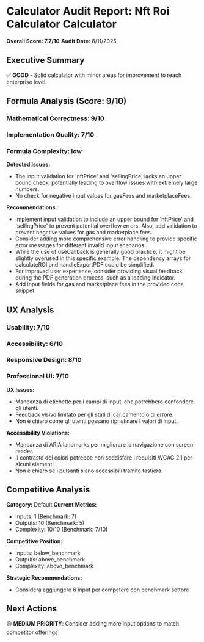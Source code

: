 # Calculator Audit Report: Nft Roi Calculator Calculator

**Overall Score: 7.7/10**
**Audit Date:** 8/11/2025

## Executive Summary

✅ **GOOD** - Solid calculator with minor areas for improvement to reach enterprise level.

## Formula Analysis (Score: 9/10)

### Mathematical Correctness: 9/10
### Implementation Quality: 7/10
### Formula Complexity: low

**Detected Issues:**
- The input validation for 'nftPrice' and 'sellingPrice' lacks an upper bound check, potentially leading to overflow issues with extremely large numbers.
- No check for negative input values for gasFees and marketplaceFees.

**Recommendations:**
- Implement input validation to include an upper bound for 'nftPrice' and 'sellingPrice' to prevent potential overflow errors. Also, add validation to prevent negative values for gas and marketplace fees.
- Consider adding more comprehensive error handling to provide specific error messages for different invalid input scenarios.
- While the use of useCallback is generally good practice, it might be slightly overused in this specific example.  The dependency arrays for calculateROI and handleExportPDF could be simplified.
- For improved user experience, consider providing visual feedback during the PDF generation process, such as a loading indicator.
- Add input fields for gas and marketplace fees in the provided code snippet.

## UX Analysis

### Usability: 7/10
### Accessibility: 6/10  
### Responsive Design: 8/10
### Professional UI: 7/10

**UX Issues:**
- Mancanza di etichette per i campi di input, che potrebbero confondere gli utenti.
- Feedback visivo limitato per gli stati di caricamento o di errore.
- Non è chiaro come gli utenti possano ripristinare i valori di input.

**Accessibility Violations:**
- Mancanza di ARIA landmarks per migliorare la navigazione con screen reader.
- Il contrasto dei colori potrebbe non soddisfare i requisiti WCAG 2.1 per alcuni elementi.
- Non è chiaro se i pulsanti siano accessibili tramite tastiera.

## Competitive Analysis

**Category:** Default
**Current Metrics:**
- Inputs: 1 (Benchmark: 7)
- Outputs: 10 (Benchmark: 5)
- Complexity: 10/10 (Benchmark: 7/10)

**Competitive Position:**
- Inputs: below_benchmark
- Outputs: above_benchmark  
- Complexity: above_benchmark

**Strategic Recommendations:**
- Considera aggiungere 6 input per competere con benchmark settore

## Next Actions

🟡 **MEDIUM PRIORITY**: Consider adding more input options to match competitor offerings
